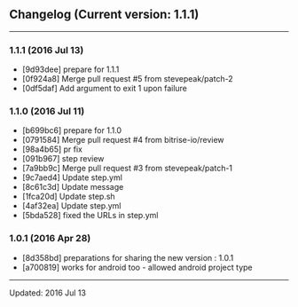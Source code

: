 ## Changelog (Current version: 1.1.1)

-----------------

### 1.1.1 (2016 Jul 13)

* [9d93dee] prepare for 1.1.1
* [0f924a8] Merge pull request #5 from stevepeak/patch-2
* [0df5daf] Add argument to exit 1 upon failure

### 1.1.0 (2016 Jul 11)

* [b699bc6] prepare for 1.1.0
* [0791584] Merge pull request #4 from bitrise-io/review
* [98a4b65] pr fix
* [091b967] step review
* [7a9bb9c] Merge pull request #3 from stevepeak/patch-1
* [9c7aed4] Update step.yml
* [8c61c3d] Update message
* [1fca20d] Update step.sh
* [4af32ea] Update step.yml
* [5bda528] fixed the URLs in step.yml

### 1.0.1 (2016 Apr 28)

* [8d358bd] preparations for sharing the new version : 1.0.1
* [a700819] works for android too - allowed android project type

-----------------

Updated: 2016 Jul 13
